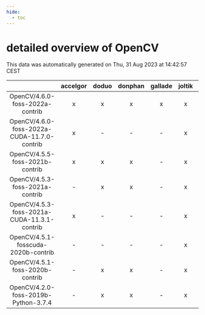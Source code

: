 ```yaml
---
hide:
  - toc
---
```


detailed overview of OpenCV
===========================


This data was automatically generated on Thu, 31 Aug 2023 at 14:42:57 CEST  

| |accelgor|doduo|donphan|gallade|joltik|skitty|swalot|victini|
| :---: | :---: | :---: | :---: | :---: | :---: | :---: | :---: | :---: |
|OpenCV/4.6.0-foss-2022a-contrib|x|x|x|x|x|x|x|x|
|OpenCV/4.6.0-foss-2022a-CUDA-11.7.0-contrib|x|-|-|-|x|-|-|-|
|OpenCV/4.5.5-foss-2021b-contrib|x|x|x|-|x|x|x|x|
|OpenCV/4.5.3-foss-2021a-contrib|-|x|x|-|x|x|x|x|
|OpenCV/4.5.3-foss-2021a-CUDA-11.3.1-contrib|x|-|-|-|x|-|-|-|
|OpenCV/4.5.1-fosscuda-2020b-contrib|-|-|-|-|x|-|-|-|
|OpenCV/4.5.1-foss-2020b-contrib|-|x|x|-|x|x|x|x|
|OpenCV/4.2.0-foss-2019b-Python-3.7.4|-|x|x|-|x|x|-|x|
